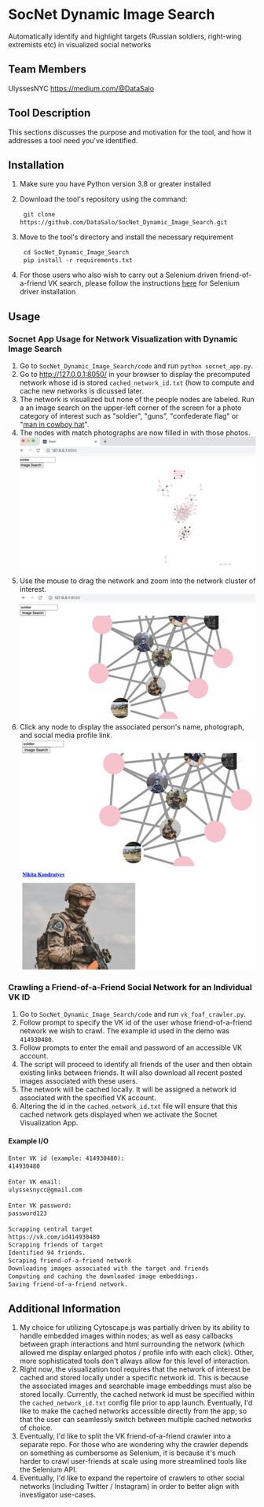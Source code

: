 # SocNet Dynamic Image Search
Automatically identify and highlight targets (Russian soldiers, right-wing extremists etc) in visualized social networks

## Team Members
UlyssesNYC
https://medium.com/@DataSalo

## Tool Description
This sections discusses the purpose and motivation for the tool, and how it addresses a tool need you've identified.

## Installation

1. Make sure you have Python version 3.8 or greater installed

2. Download the tool's repository using the command:

        git clone https://github.com/DataSalo/SocNet_Dynamic_Image_Search.git

3. Move to the tool's directory and install the necessary requirement

        cd SocNet_Dynamic_Image_Search
        pip install -r requirements.txt
4. For those users who also wish to carry out a Selenium driven friend-of-a-friend VK search, please follow the instructions [here](https://selenium-python.readthedocs.io/installation.html) for Selenium driver installation

## Usage
### Socnet App Usage for Network Visualization with Dynamic Image Search
1. Go to `SocNet_Dynamic_Image_Search/code` and run `python socnet_app.py`.
2. Go to http://127.0.0.1:8050/ in your browser to display the precomputed network whose id is stored `cached_network_id.txt` (how to compute and cache new networks is dicussed later.
3. The network is visualized but none of the people nodes are labeled. Run a an image search on the upper-left corner of the screen for a photo category of interest such as "soldier", "guns", "confederate flag" or "[man in cowboy hat](https://www.bellingcat.com/news/2022/08/05/tracking-the-faceless-killers-who-mutilated-and-executed-a-ukrainian-pow/)". 
4. The nodes with match photographs are now filled in with those photos.![Screenshot](screenshots/demo1.png)
5. Use the mouse to drag the network and zoom into the network cluster of interest.![Screenshot](screenshots/demo2.png)
6. Click any node to display the associated person's name, photograph, and social media profile link. ![Screenshot](screenshots/demo3.png)

### Crawling a Friend-of-a-Friend Social Network for an Individual VK ID
1. Go to `SocNet_Dynamic_Image_Search/code` and run `vk_foaf_crawler.py`.
2. Follow prompt to specify the VK id of the user whose friend-of-a-friend network we wish to crawl. The example id used in the demo was `414930480`.
3. Follow prompts to enter the email and password of an accessible VK account. 
4. The script will proceed to identify all friends of the user and then obtain existing links between friends. It will also download all recent posted images associated with these users.
5. The network will be cached locally. It will be assigned a network id associated with the specified VK account.
6. Altering the id in the `cached_network_id.txt` file will ensure that this cached network gets displayed when we activate the Socnet Visualization App.

#### Example I/O
```
Enter VK id (example: 414930480):
414930480

Enter VK email:
ulyssesnycc@gmail.com

Enter VK password:
password123

Scrapping central target
https://vk.com/id414930480
Scrapping friends of target
Identified 94 friends.
Scraping friend-of-a-friend network
Downloading images associated with the target and friends
Computing and caching the downloaded image embeddings.
Saving friend-of-a-friend network.
```

## Additional Information
1. My choice for utilizing Cytoscape.js was partially driven by its ability to handle embedded images within nodes; as well as easy callbacks between graph interactions and html surrounding the network (which allowed me display enlarged photos / profile info with each click). Other, more sophisticated tools don't always allow for this level of interaction.
2. Right now, the visualization tool requires that the network of interest be cached and stored locally under a specific network id. This is because the associated images and searchable image embeddings must also be stored locally. Currently, the cached network id must be specified within the `cached_network_id.txt` config file prior to app launch. Eventually, I'd like to make the cached networks accessible directly from the app; so that the user can seamlessly switch between multiple cached networks of choice.
3. Eventually, I'd like to split the VK friend-of-a-friend crawler into a separate repo. For those who are wondering why the crawler depends on something as cumbersome as Selenium, it is because it's much harder to crawl user-friends at scale using more streamlined tools like the Selenium API.
4. Eventually, I'd like to expand the repertoire of crawlers to other social networks (including Twitter / Instagram) in order to better align with investigator use-cases. 
